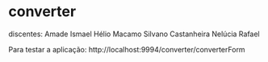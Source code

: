 # converter
discentes:
  Amade Ismael
  Hélio Macamo
  Silvano Castanheira
  Nelúcia Rafael

Para testar a aplicação: http://localhost:9994/converter/converterForm
